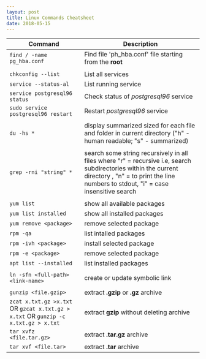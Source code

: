 ```yaml
---
layout: post
title: Linux Commands Cheatsheet
date: 2018-05-15
---  
```


| Command | Description |
|---------|-------------|
| `find / -name pg_hba.conf`          | Find file 'ph_hba.conf' file starting from the **root** |
| | |      
| `chkconfig --list`                  | List all services |
| `service --status-al`               | List running service |
| `service postgresql96 status`       | Check status of *postgresql96* service |
| `sudo service postgresql96 restart` | Restart *postgresql96* service |
| | |
| `du -hs *`                          | display summarized sized for each file and folder in current directory ("h" - human readable; "s" - summarized) |
| | |
| `grep -rni "string" *` | search some string recursively in all files where "r" = recursive i.e, search subdirectories within the current directory , "n" = to print the line numbers to stdout, "i" = case insensitive search |
| | |
| `yum list ` | show all available packages |
| `yum list installed` | show all installed packages |
| `yum remove <package>` | remove selected package |
| `rpm -qa` | list intalled packages |
| `rpm -ivh <package>` | install selected package |
| `rpm -e <package>` | remove selected package |
| `apt list --installed` | list installed packages |
| | |
| `ln -sfn <full-path> <link-name>` | create or update symbolic link |
| | |
| `gunzip <file.gzip>` | extract **.gzip** or **.gz** archive |
| `zcat x.txt.gz >x.txt` OR `gzcat x.txt.gz > x.txt` OR `gunzip -c x.txt.gz > x.txt` | extract **gzip** without deleting archive|
| `tar xvfz <file.tar.gz>` | extract **.tar.gz** archive |
| `tar xvf <file.tar>` | extract **.tar** archive
